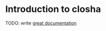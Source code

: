 # Introduction to closha

TODO: write [great documentation](http://jacobian.org/writing/what-to-write/)
